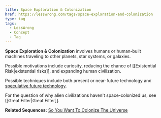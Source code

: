 ```yaml
---
title: Space Exploration & Colonization
href: https://lesswrong.com/tags/space-exploration-and-colonization
type: tag
tags:
  - LessWrong
  - Concept
  - Tag
---
```


**Space Exploration & Colonization** involves humans or human-built machines traveling to other planets, star systems, or galaxies.

Possible motivations include curiosity, reducing the chance of [[Existential Risk|existential risks]], and expanding human civilization.

Possible techniques include both present or near-future technology and [speculative future technology](https://www.lesswrong.com/tag/futurism).

For the question of why alien civilizations haven't space-colonized us, see [[Great Filter|Great Filter]].

**Related Sequences:** [So You Want To Colonize The Universe](https://www.lesswrong.com/s/96XzQgTL2HBNkBwL4)